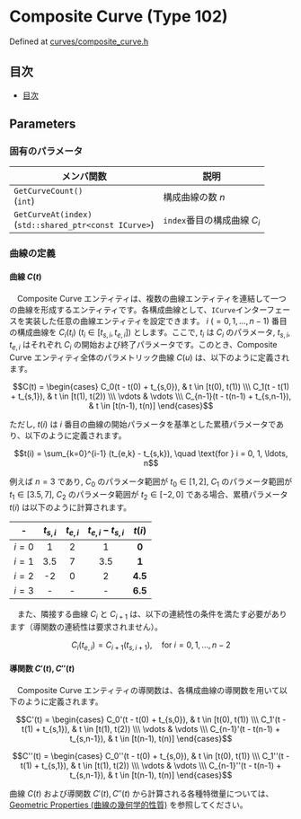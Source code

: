 # Composite Curve (Type 102)

Defined at [curves/composite_curve.h](./../../../include/igesio/entities/curves/composite_curve.h)

## 目次

- [目次](#目次)

## Parameters

### 固有のパラメータ

| メンバ関数 | 説明 |
|---|---|
| `GetCurveCount()` <br> (`int`) | 構成曲線の数 $n$ |
| `GetCurveAt(index)` <br> (`std::shared_ptr<const ICurve>`) | `index`番目の構成曲線 $C_i$ |

### 曲線の定義

#### 曲線 $C(t)$

　Composite Curve エンティティは、複数の曲線エンティティを連結して一つの曲線を形成するエンティティです。各構成曲線として、`ICurve`インターフェースを実装した任意の曲線エンティティを設定できます。 $i\  (= 0, 1, \ldots, n-1)$ 番目の構成曲線を $C_i(t_i)\  (t_i \in [t_{s,i}, t_{e,i}])$ とします。ここで, $t_i$ は $C_i$ のパラメータ, $t_{s,i}, t_{e,i}$ はそれぞれ $C_i$ の開始および終了パラメータです。このとき、Composite Curve エンティティ全体のパラメトリック曲線 $C(u)$ は、以下のように定義されます。

$$C(t) = \begin{cases}
    C_0(t - t(0) + t_{s,0}), & t \in [t(0), t(1)) \\\
    C_1(t - t(1) + t_{s,1}), & t \in [t(1), t(2)) \\\
    \vdots & \vdots \\\
    C_{n-1}(t - t(n-1) + t_{s,n-1}), & t \in [t(n-1), t(n)]
\end{cases}$$

ただし, $t(i)$ は $i$ 番目の曲線の開始パラメータを基準とした累積パラメータであり、以下のように定義されます。

$$t(i) = \sum_{k=0}^{i-1} (t_{e,k} - t_{s,k}), \quad \text{for } i = 0, 1, \ldots, n$$

例えば $n=3$ であり, $C_0$ のパラメータ範囲が $t_0 \in [1, 2]$, $C_1$ のパラメータ範囲が $t_1 \in [3.5, 7]$, $C_2$ のパラメータ範囲が $t_2 \in [-2, 0]$ である場合、累積パラメータ $t(i)$ は以下のように計算されます。

| - | $t_{s,i}$ | $t_{e,i}$ | $t_{e,i} - t_{s,i}$ | $t(i)$ |
|:-:|:-:|:-:|:-:|:-:|
| $i=0$ | 1   | 2 | 1   | **0**   |
| $i=1$ | 3.5 | 7 | 3.5 | **1**   |
| $i=2$ | -2  | 0 | 2   | **4.5** |
| $i=3$ | -   | - | -   | **6.5** |

　また、隣接する曲線 $C_i$ と $C_{i+1}$ は、以下の連続性の条件を満たす必要があります（導関数の連続性は要求されません）。

$$C_i(t_{e,i}) = C_{i+1}(t_{s,i+1}), \quad \text{for } i = 0, 1, \ldots, n-2$$

#### 導関数 $C'(t), C''(t)$

　Composite Curve エンティティの導関数は、各構成曲線の導関数を用いて以下のように定義されます。

$$C'(t) = \begin{cases}
    C_0'(t - t(0) + t_{s,0}), & t \in [t(0), t(1)) \\\
    C_1'(t - t(1) + t_{s,1}), & t \in [t(1), t(2)) \\\
    \vdots & \vdots \\\
    C_{n-1}'(t - t(n-1) + t_{s,n-1}), & t \in [t(n-1), t(n)]
\end{cases}$$

$$C''(t) = \begin{cases}
    C_0''(t - t(0) + t_{s,0}), & t \in [t(0), t(1)) \\\
    C_1''(t - t(1) + t_{s,1}), & t \in [t(1), t(2)) \\\
    \vdots & \vdots \\\
    C_{n-1}''(t - t(n-1) + t_{s,n-1}), & t \in [t(n-1), t(n)]
\end{cases}$$

曲線 $C(t)$ および導関数 $C'(t), C''(t)$ から計算される各種特徴量については、[Geometric Properties (曲線の幾何学的性質)](./../geometric_properties_ja.md) を参照してください。
